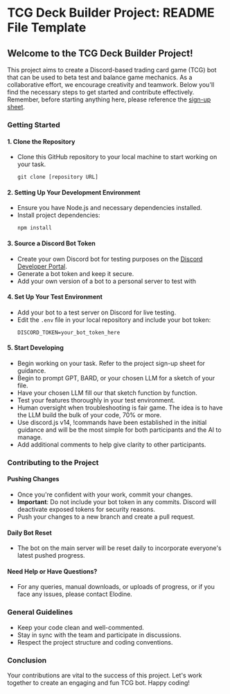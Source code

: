# TCG Deck Builder Project: README File Template

## Welcome to the TCG Deck Builder Project!

This project aims to create a Discord-based trading card game (TCG) bot that can be used to beta test and balance game mechanics. As a collaborative effort, we encourage creativity and teamwork. Below you'll find the necessary steps to get started and contribute effectively. Remember, before starting anything here, please reference the [sign-up sheet](https://docs.google.com/spreadsheets/d/19ygf8WNcKbuk6CzLK_ckKKBWaB3X5C3dqLPzsg_zMYw/edit#gid=1006194246).

### Getting Started

#### 1. Clone the Repository
- Clone this GitHub repository to your local machine to start working on your task.
  ```
  git clone [repository URL]
  ```

#### 2. Setting Up Your Development Environment
- Ensure you have Node.js and necessary dependencies installed.
- Install project dependencies:
  ```
  npm install
  ```

#### 3. Source a Discord Bot Token
- Create your own Discord bot for testing purposes on the [Discord Developer Portal](https://discord.com/developers/applications).
- Generate a bot token and keep it secure.
- Add your own version of a bot to a personal server to test with

#### 4. Set Up Your Test Environment
- Add your bot to a test server on Discord for live testing.
- Edit the `.env` file in your local repository and include your bot token:
  ```
  DISCORD_TOKEN=your_bot_token_here
  ```

#### 5. Start Developing
- Begin working on your task. Refer to the project sign-up sheet for guidance.
- Begin to prompt GPT, BARD, or your chosen LLM for a sketch of your file.
- Have your chosen LLM fill our that sketch function by function.
- Test your features thoroughly in your test environment.
- Human oversight when troubleshooting is fair game. The idea is to have the LLM build the bulk of your code, 70% or more.
- Use discord.js v14, !commands have been established in the initial guidance and will be the most simple for both participants and the AI to manage.
- Add additional comments to help give clarity to other participants.

### Contributing to the Project

#### Pushing Changes
- Once you're confident with your work, commit your changes.
- **Important**: Do not include your bot token in any commits. Discord will deactivate exposed tokens for security reasons.
- Push your changes to a new branch and create a pull request.

#### Daily Bot Reset
- The bot on the main server will be reset daily to incorporate everyone's latest pushed progress.

#### Need Help or Have Questions?
- For any queries, manual downloads, or uploads of progress, or if you face any issues, please contact Elodine.

### General Guidelines
- Keep your code clean and well-commented.
- Stay in sync with the team and participate in discussions.
- Respect the project structure and coding conventions.

### Conclusion
Your contributions are vital to the success of this project. Let's work together to create an engaging and fun TCG bot. Happy coding!
